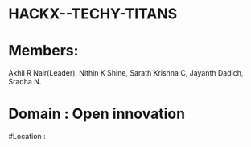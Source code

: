 # HACKX--TECHY-TITANS
# Members:
  Akhil R Nair(Leader),
  Nithin K Shine,
  Sarath Krishna C,
  Jayanth Dadich,
  Sradha N.
# Domain :  Open innovation
#Location :
